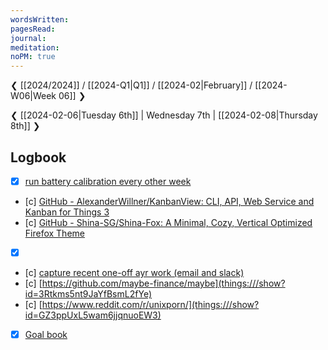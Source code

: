 ```yaml
---
wordsWritten: 
pagesRead: 
journal: 
meditation: 
noPM: true
---
```

❮ [[2024/2024]] / [[2024-Q1|Q1]] / [[2024-02|February]] / [[2024-W06|Week 06]] ❯

❮ [[2024-02-06|Tuesday 6th]] | Wednesday 7th | [[2024-02-08|Thursday 8th]] ❯



## Logbook
- [x] [run battery calibration every other week](things:///show?id=9eXDP28EgQinTZZCsXjE4z)
- [c] [GitHub - AlexanderWillner/KanbanView: CLI, API, Web Service and Kanban for Things 3](things:///show?id=BrJF1BBrFPpMhy3f2MfLgJ)
- [c] [GitHub - Shina-SG/Shina-Fox: A Minimal, Cozy, Vertical Optimized Firefox Theme](things:///show?id=EWYxjiitUH6vucSdVMzuzB)
- [x] [](things:///show?id=L835BohVwyWyRj91K8oPNA)
- [c] [capture recent one-off ayr work (email and slack)](things:///show?id=JZMztn2KkNVKtvKiUMrofc)
- [c] [https://github.com/maybe-finance/maybe](things:///show?id=3Rtkms5nt9JaYfBsmL2fYe)
- [c] [https://www.reddit.com/r/unixporn/](things:///show?id=GZ3ppUxL5wam6jjqnuoEW3)
- [x] [Goal book](things:///show?id=hb8t3yZ4QpbhLK4tL3GTX)